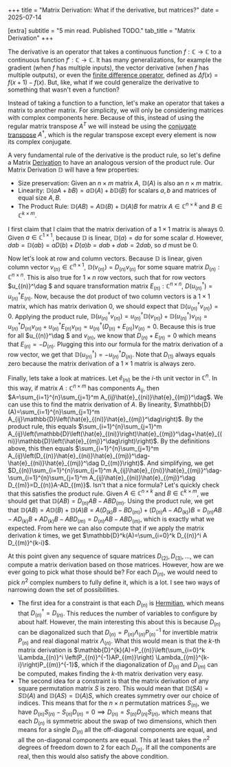 +++
title = "Matrix Derivation: What if the derivative, but matrices?"
date = 2025-07-14

[extra]
subtitle = "5 min read. Published TODO."
tab_title = "Matrix Derivation"
+++

The derivative is an operator that takes a continuous function $f:\mathbb{C}\to\mathbb{C}$ to a continuous function $f':\mathbb{C}\to\mathbb{C}$. It has many generalizations, for example the gradient (when $f$ has multiple inputs), the vector derivative (when $f$ has multiple outputs), or even the [finite difference operator](https://en.wikipedia.org/wiki/Finite_difference), defined as $\Delta f(x)=f(x+1)-f(x)$. But, like, what if we could generalize the derivative to something that wasn't even a function?

Instead of taking a function to a function, let's make an operator that takes a matrix to another matrix. For simplicity, we will only be considering matrices with complex components here. Because of this, instead of using the regular matrix transpose $A^T$ we will instead be using the [conjugate transpose](https://en.wikipedia.org/wiki/Conjugate_transpose) $A^\dag$, which is the regular transpose except every element is now its complex conjugate.

A very fundamental rule of the derivative is the product rule, so let's define a Matrix [Derivation](https://en.wikipedia.org/wiki/Derivation_(differential_algebra)) to have an analogous version of the product rule. Our Matrix Derivation $\mathbb{D}$ will have a few properties:
- Size preservation: Given an $n\times m$ matrix $A$, $\mathbb{D}(A)$ is also an $n\times m$ matrix.
- Linearity: $\mathbb{D}(aA+bB)=a\mathbb{D}(A)+b\mathbb{D}(B)$ for scalars $a,b$ and matrices of equal size $A,B$.
- The Product Rule: $\mathbb{D}(AB)=A\mathbb{D}(B)+\mathbb{D}(A)B$ for matrix $A\in\mathbb{C}^{n\times k}$ and $B\in\mathbb{C}^{k\times m}$.

I first claim that I claim that the matrix derivation of a $1\times 1$ matrix is always $0$. Given $a\in\mathbb{C}^{1\times 1}$, because $\mathbb{D}$ is linear, $\mathbb{D}(a)=da$ for some scalar $d$. However, $dab = \mathbb{D}(ab)=aD(b)+D(a)b=dab + dab=2dab$, so $d$ must be $0$.

Now let's look at row and column vectors. Because $\mathbb{D}$ is linear, given column vector $v_{(n)}\in\mathbb{C}^{n\times 1}$, $\mathbb{D}(v_{(n)})=D_{(n)}v_{(n)}$ for some square matrix $D_{(n)}:\mathbb{C}^{n\times n}$. This is also true for $1\times n$ row vectors, such that for row vectors $u_{(n)}^\dag $ and square transformation matrix $E_{(n)}:\mathbb{C}^{n\times n}$, $D(u_{(n)}^\dag )=u_{(n)}^\dag E_{(n)}$. Now, because the dot product of two column vectors is a $1\times 1$ matrix, which has matrix derivation $0$, we should expect that $\mathbb{D}(u_{(n)}^\dag v_{(n)})=0$. Applying the product rule, $\mathbb{D}(u_{(n)}^\dag v_{(n)})=u_{(n)}^\dag \mathbb{D}(v_{(n)})+\mathbb{D}(u_{(n)}^\dag )v_{(n)}=u_{(n)}^\dag D_{(n)}v_{(n)}+u_{(n)}^\dag E_{(n)}v_{(n)}=u_{(n)}^\dag \left(D_{(n)}+E_{(n)}\right)v_{(n)}=0$. Because this is true for all $u_{(n)}^\dag $ and $v_{(n)}$, we know that $D_{(n)}+E_{(n)}=0$ which means that $E_{(n)}=-D_{(n)}$. Plugging this into our formula for the matrix derivation of a row vector, we get that $\mathbb{D}(u_{(n)}^\dag)=-u_{(n)}^\dag D_{(n)}$. Note that $D_{(1)}$ always equals zero because the matrix derivation of a $1\times 1$ matrix is always zero.

Finally, lets take a look at matrices. Let $\hat{e}_{(ni)}$ be the $i$-th unit vector in $\mathbb{C}^n$. In this way, if matrix $A:\mathbb{C}^{n\times m}$ has components $A_{ij}$, then $A=\sum_{i=1}^{n}\sum_{j=1}^m A_{ij}\hat{e}_{(ni)}\hat{e}_{(mj)}^\dag$. We can use this to find the matrix derivation of $A$. By linearity, $\mathbb{D}(A)=\sum_{i=1}^{n}\sum_{j=1}^m A_{ij}\mathbb{D}\left(\hat{e}_{(ni)}\hat{e}_{(mj)}^\dag\right)$. By the product rule, this equals $\sum_{i=1}^{n}\sum_{j=1}^m A_{ij}\left(\mathbb{D}\left(\hat{e}_{(ni)}\right)\hat{e}_{(mj)}^\dag+\hat{e}_{(ni)}\mathbb{D}\left(\hat{e}_{(mj)}^\dag\right)\right)$. By the definitions above, this then equals $\sum_{i=1}^{n}\sum_{j=1}^m A_{ij}\left(D_{(n)}\hat{e}_{(ni)}\hat{e}_{(mj)}^\dag-\hat{e}_{(ni)}\hat{e}_{(mj)}^\dag D_{(m)}\right)$. And simplifying, we get $D_{(n)}\sum_{i=1}^{n}\sum_{j=1}^m A_{ij}\hat{e}_{(ni)}\hat{e}_{(mj)}^\dag-\sum_{i=1}^{n}\sum_{j=1}^m A_{ij}\hat{e}_{(ni)}\hat{e}_{(mj)}^\dag D_{(m)}=D_{(n)}A-AD_{(m)}$. Isn't that a nice formula? Let's quickly check that this satisfies the product rule. Given $A\in\mathbb{C}^{n\times k}$ and $B\in\mathbb{C}^{k\times m}$, we should get that $\mathbb{D}(AB)=D_{(n)}AB-ABD_{(m)}$. Using the product rule, we get that $\mathbb{D}(AB)=A\mathbb{D}(B)+\mathbb{D}(A)B=A\left(D_{(k)}B-BD_{(m)}\right)+\left(D_{(n)}A-AD_{(k)}\right)B=D_{(n)}AB-AD_{(k)}B+AD_{(k)}B-ABD_{(m)}=D_{(n)}AB-ABD_{(m)}$, which is exactly what we expected. From here we can also compute that if we apply the matrix derivation $k$ times, we get $\mathbb{D}^k(A)=\sum_{i=0}^k D_{(n)}^i A D_{(m)}^{k-i}$.

At this point given any sequence of square matrices $D_{(2)}, D_{(3)}, \ldots$, we can compute a matrix derivation based on those matrices. However, how are we ever going to pick what those should be? For each $D_{(n)}$, we would need to pick $n^2$ complex numbers to fully define it, which is a lot. I see two ways of narrowing down the set of possibilities.
- The first idea for a constraint is that each $D_{(n)}$ is [Hermitian](https://en.wikipedia.org/wiki/Hermitian_matrix), which means that $D_{(n)}^\dag=D_{(n)}$. This reduces the number of variables to configure by about half. However, the main interesting this about this is because $D_{(n)}$ can be diagonalized such that $D_{(n)}=P_{(n)}\Lambda_{(n)}P_{(n)}^{-1}$ for invertible matrix $P_{(n)}$ and real diagonal matrix $\Lambda_{(n)}$. What this would mean is that the $k$-th matrix derivation is $\mathbb{D}^{k}(A)=P_{(n)}\left(\sum_{i=0}^k \Lambda_{(n)}^i \left(P_{(n)}^{-1}AP_{(m)}\right) \Lambda_{(m)}^{k-i}\right)P_{(m)}^{-1}$, which if the diagonalization of $D_{(n)}$ and $D_{(m)}$ can be computed, makes finding the $k$-th matrix derivation very easy.
- The second idea for a constraint is that the matrix derivation of any square permutation matrix $S$ is zero. This would mean that $\mathbb{D}(SA)=S\mathbb{D}(A)$ and $\mathbb{D}(AS)=\mathbb{D}(A)S$, which creates symmetry over our choice of indices. This means that for the $n\times n$ permutation matrices $S_{(n)}$, we have $D_{(n)}S_{(n)}-S_{(n)}D_{(n)}=0\implies D_{(n)}=S_{(n)}D_{(n)}S_{(n)}$, which means that each $D_{(n)}$ is symmetric about the swap of two dimensions, which then means for a single $D_{(n)}$ all the off-diagonal components are equal, and all the on-diagonal components are equal. This at least takes the $n^2$ degrees of freedom down to $2$ for each $D_{(n)}$. If all the components are real, then this would also satisfy the above condition.
